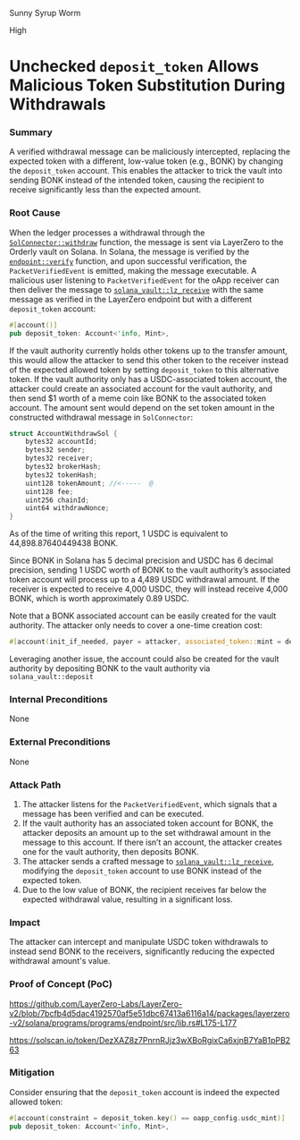 Sunny Syrup Worm

High

# Unchecked `deposit_token` Allows Malicious Token Substitution During Withdrawals

### Summary
A verified withdrawal message can be maliciously intercepted, replacing the expected token with a different, low-value token (e.g., BONK) by changing the `deposit_token` account. This enables the attacker to trick the vault into sending BONK instead of the intended token, causing the recipient to receive significantly less than the expected amount.

### Root Cause
When the ledger processes a withdrawal through the [`SolConnector::withdraw`](https://github.com/sherlock-audit/2024-09-orderly-network-solana-contract/blob/a40ed80ce4a196bc81bfa6dfb749c19b92c623b0/sol-cc/contracts/SolConnector.sol#L77-L98) function, the message is sent via LayerZero to the Orderly vault on Solana. In Solana, the message is verified by the [`endpoint::verify`](https://github.com/LayerZero-Labs/LayerZero-v2/blob/7bcfb4d5dac4192570af5e51dbc67413a6116a14/packages/layerzero-v2/solana/programs/programs/endpoint/src/lib.rs#L175-L177) function, and upon successful verification, the `PacketVerifiedEvent` is emitted, making the message executable. A malicious user listening to `PacketVerifiedEvent` for the oApp receiver can then deliver the message to [`solana_vault::lz_receive`](https://github.com/sherlock-audit/2024-09-orderly-network-solana-contract/blob/a40ed80ce4a196bc81bfa6dfb749c19b92c623b0/solana-vault/packages/solana/contracts/programs/solana-vault/src/lib.rs#L69-L71) with the same message as verified in the LayerZero endpoint but with a different `deposit_token` account:

```rust
#[account()]
pub deposit_token: Account<'info, Mint>,
```

If the vault authority currently holds other tokens up to the transfer amount, this would allow the attacker to send this other token to the receiver instead of the expected allowed token by setting `deposit_token` to this alternative token. If the vault authority only has a USDC-associated token account, the attacker could create an associated account for the vault authority, and then send $1 worth of a meme coin like BONK to the associated token account. The amount sent would depend on the set token amount in the constructed withdrawal message in `SolConnector`:

```rust
struct AccountWithdrawSol {
    bytes32 accountId;
    bytes32 sender;
    bytes32 receiver;  
    bytes32 brokerHash;
    bytes32 tokenHash;
    uint128 tokenAmount; //<-----  @
    uint128 fee;
    uint256 chainId;
    uint64 withdrawNonce;
}
```

As of the time of writing this report, 1 USDC is equivalent to 44,898.87640449438 BONK.

Since BONK in Solana has 5 decimal precision and USDC has 6 decimal precision, sending 1 USDC worth of BONK to the vault authority’s associated token account will process up to a 4,489 USDC withdrawal amount. If the receiver is expected to receive 4,000 USDC, they will instead receive 4,000 BONK, which is worth approximately 0.89 USDC.


Note that a BONK associated account can be easily created for the vault authority. The attacker only needs to cover a one-time creation cost:

```rust
#[account(init_if_needed, payer = attacker, associated_token::mint = deposit_token, associated_token::authority = vault_authority)]
```
Leveraging another issue, the account could also be created for the vault authority by depositing BONK to the vault authority via `solana_vault::deposit`

### Internal Preconditions
None

### External Preconditions
None

### Attack Path
1. The attacker listens for the `PacketVerifiedEvent`, which signals that a message has been verified and can be executed.
2. If the vault authority has an associated token account for BONK, the attacker deposits an amount up to the set withdrawal amount in the message to this account. If there isn’t an account, the attacker creates one for the vault authority, then deposits BONK.
3. The attacker sends a crafted message to [`solana_vault::lz_receive`](https://github.com/sherlock-audit/2024-09-orderly-network-solana-contract/blob/a40ed80ce4a196bc81bfa6dfb749c19b92c623b0/solana-vault/packages/solana/contracts/programs/solana-vault/src/lib.rs#L69-L71), modifying the `deposit_token` account to use BONK instead of the expected token.
4. Due to the low value of BONK, the recipient receives far below the expected withdrawal value, resulting in a significant loss.

### Impact
The attacker can intercept and manipulate USDC token withdrawals to instead send BONK to the receivers, significantly reducing the expected withdrawal amount's value.

### Proof of Concept (PoC)
https://github.com/LayerZero-Labs/LayerZero-v2/blob/7bcfb4d5dac4192570af5e51dbc67413a6116a14/packages/layerzero-v2/solana/programs/programs/endpoint/src/lib.rs#L175-L177

https://solscan.io/token/DezXAZ8z7PnrnRJjz3wXBoRgixCa6xjnB7YaB1pPB263

### Mitigation
Consider ensuring that the `deposit_token` account is indeed the expected allowed token:

```rust
#[account(constraint = deposit_token.key() == oapp_config.usdc_mint)]
pub deposit_token: Account<'info, Mint>,
```
